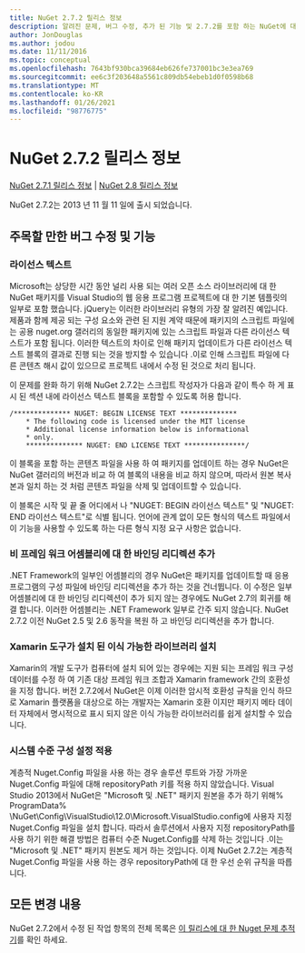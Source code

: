 ```yaml
---
title: NuGet 2.7.2 릴리스 정보
description: 알려진 문제, 버그 수정, 추가 된 기능 및 2.7.2를 포함 하는 NuGet에 대 한 릴리스 정보입니다.
author: JonDouglas
ms.author: jodou
ms.date: 11/11/2016
ms.topic: conceptual
ms.openlocfilehash: 7643bf930bca39684eb626fe737001bc3e3ea769
ms.sourcegitcommit: ee6c3f203648a5561c809db54ebeb1d0f0598b68
ms.translationtype: MT
ms.contentlocale: ko-KR
ms.lasthandoff: 01/26/2021
ms.locfileid: "98776775"
---
```

# <a name="nuget-272-release-notes"></a>NuGet 2.7.2 릴리스 정보

[NuGet 2.7.1 릴리스 정보](../release-notes/nuget-2.7.1.md)  |  [NuGet 2.8 릴리스 정보](../release-notes/nuget-2.8.md)

NuGet 2.7.2는 2013 년 11 월 11 일에 출시 되었습니다.

## <a name="noteworthy-bug-fixes-and-features"></a>주목할 만한 버그 수정 및 기능

### <a name="license-text"></a>라이선스 텍스트
Microsoft는 상당한 시간 동안 널리 사용 되는 여러 오픈 소스 라이브러리에 대 한 NuGet 패키지를 Visual Studio의 웹 응용 프로그램 프로젝트에 대 한 기본 템플릿의 일부로 포함 했습니다. jQuery는 이러한 라이브러리 유형의 가장 잘 알려진 예입니다. 제품과 함께 제공 되는 구성 요소와 관련 된 지원 계약 때문에 패키지의 스크립트 파일에는 공용 nuget.org 갤러리의 동일한 패키지에 있는 스크립트 파일과 다른 라이선스 텍스트가 포함 됩니다. 이러한 텍스트의 차이로 인해 패키지 업데이트가 다른 라이선스 텍스트 블록의 결과로 진행 되는 것을 방지할 수 있습니다 .이로 인해 스크립트 파일에 다른 콘텐츠 해시 값이 있으므로 프로젝트 내에서 수정 된 것으로 처리 됩니다.

이 문제를 완화 하기 위해 NuGet 2.7.2는 스크립트 작성자가 다음과 같이 특수 하 게 표시 된 섹션 내에 라이선스 텍스트 블록을 포함할 수 있도록 허용 합니다.

```
/************** NUGET: BEGIN LICENSE TEXT **************
    * The following code is licensed under the MIT license
    * Additional license information below is informational
    * only.
    ************** NUGET: END LICENSE TEXT ***************/
```

이 블록을 포함 하는 콘텐츠 파일을 사용 하 여 패키지를 업데이트 하는 경우 NuGet은 NuGet 갤러리의 버전과 비교 하 여 블록의 내용을 비교 하지 않으며, 따라서 원본 복사본과 일치 하는 것 처럼 콘텐츠 파일을 삭제 및 업데이트할 수 있습니다.

이 블록은 시작 및 끝 줄 어디에서 나 "NUGET: BEGIN 라이선스 텍스트" 및 "NUGET: END 라이선스 텍스트"로 식별 됩니다.  언어에 관계 없이 모든 형식의 텍스트 파일에서이 기능을 사용할 수 있도록 하는 다른 형식 지정 요구 사항은 없습니다.

### <a name="add-binding-redirects-for-non-framework-assemblies"></a>비 프레임 워크 어셈블리에 대 한 바인딩 리디렉션 추가
.NET Framework의 일부인 어셈블리의 경우 NuGet은 패키지를 업데이트할 때 응용 프로그램의 구성 파일에 바인딩 리디렉션을 추가 하는 것을 건너뜁니다. 이 수정은 일부 어셈블리에 대 한 바인딩 리디렉션이 추가 되지 않는 경우에도 NuGet 2.7의 회귀를 해결 합니다. 이러한 어셈블리는 .NET Framework 일부로 간주 되지 않습니다. NuGet 2.7.2 이전 NuGet 2.5 및 2.6 동작을 복원 하 고 바인딩 리디렉션을 추가 합니다.

### <a name="installing-portable-libraries-with-xamarin-tools-installed"></a>Xamarin 도구가 설치 된 이식 가능한 라이브러리 설치
Xamarin의 개발 도구가 컴퓨터에 설치 되어 있는 경우에는 지원 되는 프레임 워크 구성 데이터를 수정 하 여 기존 대상 프레임 워크 조합과 Xamarin framework 간의 호환성을 지정 합니다. 버전 2.7.2에서 NuGet은 이제 이러한 암시적 호환성 규칙을 인식 하므로 Xamarin 플랫폼을 대상으로 하는 개발자는 Xamarin 호환 이지만 패키지 메타 데이터 자체에서 명시적으로 표시 되지 않은 이식 가능한 라이브러리를 쉽게 설치할 수 있습니다.

### <a name="machine-wide-configuration-settings-honored"></a>시스템 수준 구성 설정 적용
계층적 Nuget.Config 파일을 사용 하는 경우 솔루션 루트와 가장 가까운 Nuget.Config 파일에 대해 repositoryPath 키를 적용 하지 않았습니다. Visual Studio 2013에서 NuGet은 "Microsoft 및 .NET" 패키지 원본을 추가 하기 위해% ProgramData% \NuGet\Config\VisualStudio\12.0\Microsoft.VisualStudio.config에 사용자 지정 Nuget.Config 파일을 설치 합니다. 따라서 솔루션에서 사용자 지정 repositoryPath를 사용 하기 위한 해결 방법은 컴퓨터 수준 Nuget.Config를 삭제 하는 것입니다 .이는 "Microsoft 및 .NET" 패키지 원본도 제거 하는 것입니다. 이제 NuGet 2.7.2는 계층적 Nuget.Config 파일을 사용 하는 경우 repositoryPath에 대 한 우선 순위 규칙을 따릅니다.

## <a name="all-changes"></a>모든 변경 내용
NuGet 2.7.2에서 수정 된 작업 항목의 전체 목록은 [이 릴리스에 대 한 Nuget 문제 추적기](https://nuget.codeplex.com/workitem/list/advanced?keyword=&status=All&type=All&priority=All&release=NuGet%202.7.2&assignedTo=All&component=All&sortField=LastUpdatedDate&sortDirection=Descending&page=0&reasonClosed=Fixed)를 확인 하세요.
